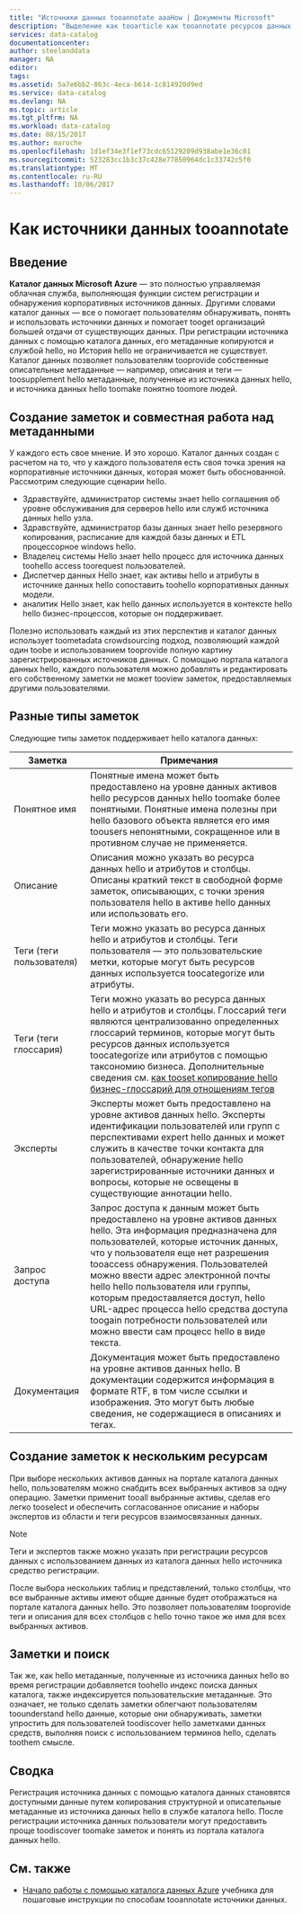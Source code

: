 ```yaml
---
title: "Источники данных tooannotate aaaHow | Документы Microsoft"
description: "Выделение как tooarticle как tooannotate ресурсов данных в каталоге данных Azure, включая понятные имена, теги, описания и экспертов."
services: data-catalog
documentationcenter: 
author: steelanddata
manager: NA
editor: 
tags: 
ms.assetid: 5a7e6bb2-863c-4eca-b614-1c814920d9ed
ms.service: data-catalog
ms.devlang: NA
ms.topic: article
ms.tgt_pltfrm: NA
ms.workload: data-catalog
ms.date: 08/15/2017
ms.author: maroche
ms.openlocfilehash: 1d1ef34e3f1ef73cdc65129209d938abe1e36c01
ms.sourcegitcommit: 523283cc1b3c37c428e77850964dc1c33742c5f0
ms.translationtype: MT
ms.contentlocale: ru-RU
ms.lasthandoff: 10/06/2017
---
```

# <a name="how-tooannotate-data-sources"></a>Как источники данных tooannotate
## <a name="introduction"></a>Введение
**Каталог данных Microsoft Azure** — это полностью управляемая облачная служба, выполняющая функции систем регистрации и обнаружения корпоративных источников данных. Другими словами каталог данных — все о помогает пользователям обнаруживать, понять и использовать источники данных и помогает tooget организаций большей отдачи от существующих данных. При регистрации источника данных с помощью каталога данных, его метаданные копируются и службой hello, но История hello не ограничивается не существует. Каталог данных позволяет пользователям tooprovide собственные описательные метаданные — например, описания и теги — toosupplement hello метаданные, полученные из источника данных hello, и источника данных hello toomake понятно toomore людей.

## <a name="annotation-and-crowdsourcing"></a>Создание заметок и совместная работа над метаданными
У каждого есть свое мнение. И это хорошо.
Каталог данных создан с расчетом на то, что у каждого пользователя есть своя точка зрения на корпоративные источники данных, которая может быть обоснованной. Рассмотрим следующие сценарии hello.

* Здравствуйте, администратор системы знает hello соглашения об уровне обслуживания для серверов hello или служб источника данных hello узла.
* Здравствуйте, администратор базы данных знает hello резервного копирования, расписание для каждой базы данных и ETL процессорное windows hello.
* Владелец системы Hello знает hello процесс для источника данных toohello access toorequest пользователей.
* Диспетчер данных Hello знает, как активы hello и атрибуты в источнике данных hello сопоставить toohello корпоративных данных модели.
* аналитик Hello знает, как hello данных используется в контексте hello hello бизнес-процессов, которые он поддерживает.

Полезно использовать каждый из этих перспектив и каталог данных использует toometadata crowdsourcing подход, позволяющий каждой один toobe и использованием tooprovide полную картину зарегистрированных источников данных. С помощью портала каталога данных hello, каждого пользователя можно добавлять и редактировать его собственному заметки не может tooview заметок, предоставляемых другими пользователями.

## <a name="different-types-of-annotations"></a>Разные типы заметок
Следующие типы заметок поддерживает hello каталога данных:

| Заметка | Примечания |
| --- | --- |
| Понятное имя |Понятные имена может быть предоставлено на уровне данных активов hello ресурсов данных hello toomake более понятными. Понятные имена полезны при hello базового объекта является его имя toousers непонятными, сокращенное или в противном случае не применяется. |
| Описание |Описания можно указать во ресурса данных hello и атрибутов и столбцы. Описаны краткий текст в свободной форме заметок, описывающих, с точки зрения пользователя hello в активе hello данных или использовать его. |
| Теги (теги пользователя) |Теги можно указать во ресурса данных hello и атрибутов и столбцы. Теги пользователя — это пользовательские метки, которые могут быть ресурсов данных используется toocategorize или атрибуты. |
| Теги (теги глоссария) |Теги можно указать во ресурса данных hello и атрибутов и столбцы. Глоссарий теги являются централизованно определенных глоссарий терминов, которые могут быть ресурсов данных используется toocategorize или атрибутов с помощью таксономию бизнеса. Дополнительные сведения см. [как tooset копирование hello бизнес-глоссарий для отношениям тегов](data-catalog-how-to-business-glossary.md) |
| Эксперты |Эксперты может быть предоставлено на уровне активов данных hello. Эксперты идентификации пользователей или групп с перспективами expert hello данных и может служить в качестве точки контакта для пользователей, обнаружение hello зарегистрированные источники данных и вопросы, которые не освещены в существующие аннотации hello. |
| Запрос доступа |Запрос доступа к данным может быть предоставлено на уровне активов данных hello. Эта информация предназначена для пользователей, которые источник данных, что у пользователя еще нет разрешения tooaccess обнаружения. Пользователей можно ввести адрес электронной почты hello hello пользователя или группы, которым предоставляется доступ, hello URL-адрес процесса hello средства доступа toogain потребности пользователей или можно ввести сам процесс hello в виде текста. |
| Документация |Документация может быть предоставлено на уровне активов данных hello. В документации содержится информация в формате RTF, в том числе ссылки и изображения. Это могут быть любые сведения, не содержащиеся в описаниях и тегах. |

## <a name="annotating-multiple-assets"></a>Создание заметок к нескольким ресурсам
При выборе нескольких активов данных на портале каталога данных hello, пользователям можно снабдить всех выбранных активов за одну операцию. Заметки применит tooall выбранные активы, сделав его легко tooselect и обеспечить согласованное описание и наборы экспертов из области и теги ресурсов взаимосвязанных данных.

> [!NOTE]
> Теги и экспертов также можно указать при регистрации ресурсов данных с использованием данных из каталога данных hello источника средство регистрации.
>
>

После выбора нескольких таблиц и представлений, только столбцы, что все выбранные активы имеют общие данные будет отображаться на портале каталога данных hello. Это позволяет пользователям tooprovide теги и описания для всех столбцов с hello точно такое же имя для всех выбранных активов.

## <a name="annotations-and-discovery"></a>Заметки и поиск
Так же, как hello метаданные, полученные из источника данных hello во время регистрации добавляется toohello индекс поиска данных каталога, также индексируется пользовательские метаданные. Это означает, не только сделать заметки облегчают пользователям toounderstand hello данные, которые они обнаруживать, заметки упростить для пользователей toodiscover hello заметками данных средств, выполняя поиск с использованием терминов hello, сделать toothem смысле.

## <a name="summary"></a>Сводка
Регистрация источника данных с помощью каталога данных становятся доступными данные путем копирования структурной и описательные метаданные из источника данных hello в службе каталога hello. После регистрации источника данных пользователи могут предоставить проще toodiscover toomake заметок и понять из портала каталога данных hello.

## <a name="see-also"></a>См. также
* [Начало работы с помощью каталога данных Azure](data-catalog-get-started.md) учебника для пошаговые инструкции по способам tooannotate источники данных.
